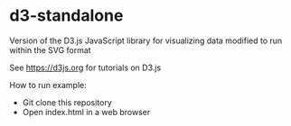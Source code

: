 # d3-standalone
Version of the D3.js JavaScript library for visualizing data modified to run within the SVG format

See https://d3js.org for tutorials on D3.js

How to run example:
 - Git clone this repository
 - Open index.html in a web browser
